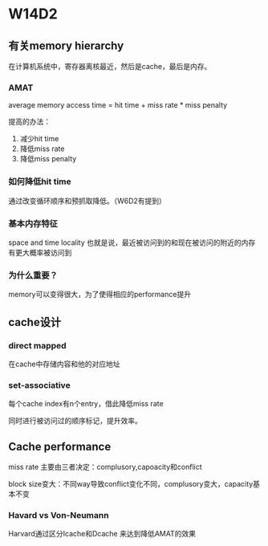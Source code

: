 # W14D2

## 有关memory hierarchy

在计算机系统中，寄存器离核最近，然后是cache，最后是内存。

### AMAT

average memory access time = hit time + miss rate * miss penalty

提高的办法：

1. 减少hit time
2. 降低miss rate
3. 降低miss penalty

### 如何降低hit time

通过改变循环顺序和预抓取降低。（W6D2有提到）

### 基本内存特征

space and time locality 也就是说，最近被访问到的和现在被访问的附近的内存有更大概率被访问到

### 为什么重要？

memory可以变得很大，为了使得相应的performance提升

## cache设计

### direct mapped

在cache中存储内容和他的对应地址

### set-associative

每个cache index有n个entry，借此降低miss rate

同时进行被访问过的顺序标记，提升效率。

## Cache performance

miss rate 主要由三者决定：complusory,capoacity和conflict

block size变大：不同way导致conflict变化不同，complusory变大，capacity基本不变

### Havard vs Von-Neumann

Harvard通过区分Icache和Dcache 来达到降低AMAT的效果

